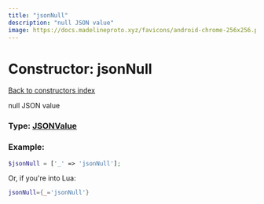 ```yaml
---
title: "jsonNull"
description: "null JSON value"
image: https://docs.madelineproto.xyz/favicons/android-chrome-256x256.png
---
```

# Constructor: jsonNull  
[Back to constructors index](index.md)



null JSON value




### Type: [JSONValue](../types/JSONValue.md)


### Example:

```php
$jsonNull = ['_' => 'jsonNull'];
```  


Or, if you're into Lua:

```lua
jsonNull={_='jsonNull'}

```


